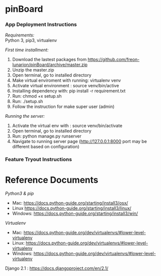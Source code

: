 # pinBoard

### App Deployment Instructions

*Requirements:*  
  Python 3, pip3, virtualenv

*First time installment:*
1. Download the lastest packages from https://github.com/freon-lunarion/pinBoard/archive/master.zip
2. Unzip the master.zip
3. Open terminal, go to installed directory
4. Make virtual enviroment with running: virtualenv venv 
5. Activate virtual environment : source venv/bin/active
6. Installing dependency with: pip install -r requirement.txt
7. Run: chmod +x setup.sh
8. Run: ./setup.sh
9. Follow the instruction for make super user (admin)


*Running the server:*
1. Activate the virtual env with : source venv/bin/activate
2. Open terminal, go to installed directory
3. Run: python manage.py runserver
4. Navigate to running server page (http://127.0.0.1:8000 port may be different based on configuration)

### Feature Tryout Instructions




# Reference Documents
*Python3 & pip*
* Mac: https://docs.python-guide.org/starting/install3/osx/
* Linux https://docs.python-guide.org/starting/install3/linux/
* Windows: https://docs.python-guide.org/starting/install3/win/

*Virtualenv*
* Mac: https://docs.python-guide.org/dev/virtualenvs/#lower-level-virtualenv
* Linux: https://docs.python-guide.org/dev/virtualenvs/#lower-level-virtualenv
* Windows: https://docs.python-guide.org/dev/virtualenvs/#lower-level-virtualenv

Django 2.1 : https://docs.djangoproject.com/en/2.1/
